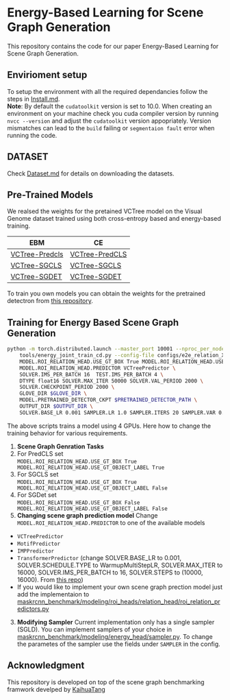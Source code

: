 # Energy-Based Learning for Scene Graph Generation
This repository contains the code for our paper Energy-Based Learning for Scene Graph Generation.

## Envirioment setup
To setup the environment with all the required dependancies follow the steps in [Install.md](https://github.com/mods333/energy-based-scene-graph/blob/master/INSTALL.md). 
\
**Note**: By default the `cudatoolkit` version is set to 10.0. When creating an environment on your machine check you cuda compiler version by running `nvcc --version` and adjust the `cudatoolkit` version appopriately. Version mismatches can lead to the `build` failing or `segmentaion fault` error when running the code.

## DATASET
Check [Dataset.md](https://github.com/mods333/energy-based-scene-graph/blob/master/DATASET.md) for details on downloading the datasets.

## Pre-Trained Models

We realsed the weights for the pretained VCTree model on the Visual Genome dataset trained using both cross-entropy based and energy-based training.

| EBM                | CE                 |
|--------------------|--------------------|
| [VCTree-Predcls](https://tinyurl.com/vctree-ebm-predcls) | [VCTree-PredCLS](https://tinyurl.com/yxpt4n7w) |
| [VCTree-SGCLS](https://tinyurl.com/vctree-ebm-sgcls)   | [VCTree-SGCLS](https://tinyurl.com/vctree-ce-sgcls)   |
| [VCTree-SGDET](https://tinyurl.com/vctree-ebm-sgdet)   | [VCTree-SGDET](https://tinyurl.com/vctree-ce-sgdet)   |

To train you own models you can obtain the weights for the pretrained detectron from [this repository](https://github.com/KaihuaTang/Scene-Graph-Benchmark.pytorch).

## Training for Energy Based Scene Graph Generation

```bash
python -m torch.distributed.launch --master_port 10001 --nproc_per_node=4 \
    tools/energy_joint_train_cd.py --config-file configs/e2e_relation_X_101_32_8_FPN_1x.yaml \
    MODEL.ROI_RELATION_HEAD.USE_GT_BOX True MODEL.ROI_RELATION_HEAD.USE_GT_OBJECT_LABEL True \
    MODEL.ROI_RELATION_HEAD.PREDICTOR VCTreePredictor \
    SOLVER.IMS_PER_BATCH 16  TEST.IMS_PER_BATCH 4 \
    DTYPE float16 SOLVER.MAX_ITER 50000 SOLVER.VAL_PERIOD 2000 \
    SOLVER.CHECKPOINT_PERIOD 2000 \
    GLOVE_DIR $GLOVE_DIR \
    MODEL.PRETRAINED_DETECTOR_CKPT $PRETRAINED_DETECTOR_PATH \
    OUTPUT_DIR $OUTPUT_DIR \
    SOLVER.BASE_LR 0.001 SAMPLER.LR 1.0 SAMPLER.ITERS 20 SAMPLER.VAR 0.001 SAMPLER.GRAD_CLIP 0.01 MODEL.DEV_RUN False
```

The above scripts trains a model using 4 GPUs. Here how to change the training behavior for various requirements.
1. **Scene Graph Genration Tasks**
  1. For PredCLS set \
     `MODEL.ROI_RELATION_HEAD.USE_GT_BOX True MODEL.ROI_RELATION_HEAD.USE_GT_OBJECT_LABEL True`
  2. For SGCLS set \
    `MODEL.ROI_RELATION_HEAD.USE_GT_BOX True MODEL.ROI_RELATION_HEAD.USE_GT_OBJECT_LABEL False`
  3. For SGDet set \
    `MODEL.ROI_RELATION_HEAD.USE_GT_BOX False MODEL.ROI_RELATION_HEAD.USE_GT_OBJECT_LABEL False`
2. **Changing scene graph prediction model**
  Change `MODEL.ROI_RELATION_HEAD.PREDICTOR` to one of the available models
  - `VCTreePredictor`
  - `MotifPredictor`
  - `IMPPredictor`
  - `TransformerPredictor` (change SOLVER.BASE_LR to 0.001, SOLVER.SCHEDULE.TYPE to WarmupMultiStepLR, SOLVER.MAX_ITER to 16000, SOLVER.IMS_PER_BATCH to 16, SOLVER.STEPS to (10000, 16000). From [this repo](https://github.com/KaihuaTang/Scene-Graph-Benchmark.pytorch))
  - If you would like to implement your own scene graph prection model just add the implementaion to [maskrcnn_benchmark/modeling/roi_heads/relation_head/roi_relation_predictors.py](https://github.com/mods333/energy-based-scene-graph/blob/master/maskrcnn_benchmark/modeling/roi_heads/relation_head/roi_relation_predictors.py)
3. **Modifying Sampler**
  Current implementation only has a single sampler (SGLD). You can implement samplers of your choice in [maskrcnn_benchmark/modeling/energy_head/sampler.py](https://github.com/mods333/energy-based-scene-graph/blob/master/maskrcnn_benchmark/modeling/energy_head/sampler.py). To change the parametes of the sampler use the fields under `SAMPLER` in the config.

## Acknowledgment
This repository is developed on top of the scene graph benchmarking framwork develped by [KaihuaTang](https://github.com/KaihuaTang/Scene-Graph-Benchmark.pytorch)
